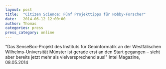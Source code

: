 ```yaml
---
layout: post
title:  "Citizen Science: Fünf Projekttipps für Hobby-Forscher"
date:   2014-06-12 12:00:00
author: Thomas
categories: press
press_category: online
---
```

"Das SenseBox-Projekt des Instituts für Geoinformatik an der Westfälischen Wilhelms-Universität Münster ist gerade erst an den Start gegangen – sieht aber bereits jetzt mehr als vielversprechend aus!"
Intel Magazine, 08.05.2014
